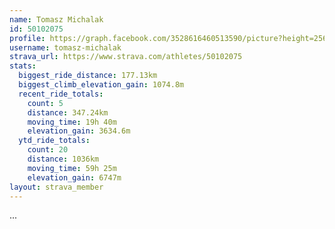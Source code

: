```yaml
---
name: Tomasz Michalak
id: 50102075
profile: https://graph.facebook.com/3528616460513590/picture?height=256&width=256
username: tomasz-michalak
strava_url: https://www.strava.com/athletes/50102075
stats:
  biggest_ride_distance: 177.13km
  biggest_climb_elevation_gain: 1074.8m
  recent_ride_totals:
    count: 5
    distance: 347.24km
    moving_time: 19h 40m
    elevation_gain: 3634.6m
  ytd_ride_totals:
    count: 20
    distance: 1036km
    moving_time: 59h 25m
    elevation_gain: 6747m
layout: strava_member
--- 
```

...
